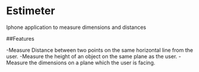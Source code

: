 # Estimeter

Iphone application to measure dimensions and distances

##Features

-Measure Distance between two points on the same horizontal line from the user.
-Measure the height of an object on the same plane as the user.
-Measure the dimensions on a plane which the user is facing.